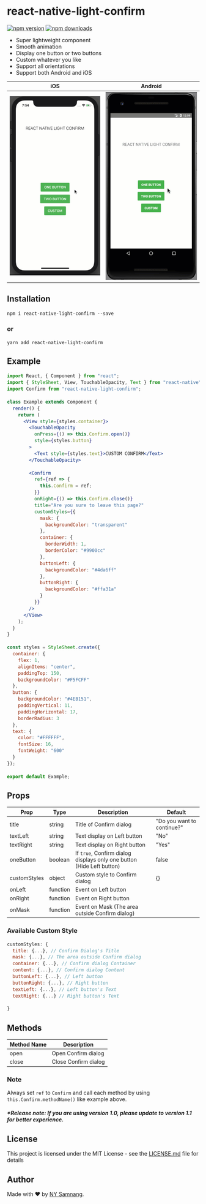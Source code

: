 # react-native-light-confirm
[![npm version](https://badge.fury.io/js/react-native-light-confirm.svg)](//npmjs.com/package/react-native-light-confirm) [![npm downloads](https://img.shields.io/npm/dm/react-native-light-confirm.svg)
](//npmjs.com/package/react-native-light-confirm)

- Super lightweight component
- Smooth animation
- Display one button or two buttons
- Custom whatever you like
- Support all orientations
- Support both Android and iOS

|                                                      iOS                                                      |                                                    Android                                                    |
| :-----------------------------------------------------------------------------------------------------------: | :-----------------------------------------------------------------------------------------------------------: |
| ![](https://raw.githubusercontent.com/NYSamnang/stock-images/master/react-native-light-confirm/RNLCF-IOS.gif) | ![](https://raw.githubusercontent.com/NYSamnang/stock-images/master/react-native-light-confirm/RNLCF-AOS.gif) |

## Installation

```
npm i react-native-light-confirm --save
```

### or

```
yarn add react-native-light-confirm
```

## Example

```jsx
import React, { Component } from "react";
import { StyleSheet, View, TouchableOpacity, Text } from "react-native";
import Confirm from "react-native-light-confirm";

class Example extends Component {
  render() {
    return (
      <View style={styles.container}>
        <TouchableOpacity
          onPress={() => this.Confirm.open()}
          style={styles.button}
        >
          <Text style={styles.text}>CUSTOM CONFIRM</Text>
        </TouchableOpacity>

        <Confirm
          ref={ref => {
            this.Confirm = ref;
          }}
          onRight={() => this.Confirm.close()}
          title="Are you sure to leave this page?"
          customStyles={{
            mask: {
              backgroundColor: "transparent"
            },
            container: {
              borderWidth: 1,
              borderColor: "#9900cc"
            },
            buttonLeft: {
              backgroundColor: "#4da6ff"
            },
            buttonRight: {
              backgroundColor: "#ffa31a"
            }
          }}
        />
      </View>
    );
  }
}

const styles = StyleSheet.create({
  container: {
    flex: 1,
    alignItems: "center",
    paddingTop: 150,
    backgroundColor: "#F5FCFF"
  },
  button: {
    backgroundColor: "#4EB151",
    paddingVertical: 11,
    paddingHorizontal: 17,
    borderRadius: 3
  },
  text: {
    color: "#FFFFFF",
    fontSize: 16,
    fontWeight: "600"
  }
});

export default Example;
```

## Props

| Prop         | Type     | Description                                                           | Default                    |
| ------------ | -------- | --------------------------------------------------------------------- | -------------------------- |
| title        | string   | Title of Confirm dialog                                               | "Do you want to continue?" |
| textLeft     | string   | Text display on Left button                                           | "No"                       |
| textRight    | string   | Text display on Right button                                          | "Yes"                      |
| oneButton    | boolean  | If `true`, Confirm dialog displays only one button (Hide Left button) | false                      |
| customStyles | object   | Custom style to Confirm dialog                                        | {}                         |
| onLeft       | function | Event on Left button                                                  |                            |
| onRight      | function | Event on Right button                                                 |                            |
| onMask       | function | Event on Mask (The area outside Confirm dialog)                       |                            |

### Available Custom Style

```jsx
customStyles: {
  title: {...}, // Confirm Dialog's Title
  mask: {...}, // The area outside Confirm dialog
  container: {...}, // Confirm dialog Container
  content: {...}, // Confirm dialog Content
  buttonLeft: {...}, // Left button
  buttonRight: {...}, // Right button
  textLeft: {...}, // Left button's Text
  textRight: {...} // Right button's Text

}
```

## Methods

| Method Name | Description          |
| ----------- | -------------------- |
| open        | Open Confirm dialog  |
| close       | Close Confirm dialog |

### Note

Always set `ref` to `Confirm` and call each method by using `this.Confirm.methodName()` like example above.

##### \*Release note: If you are using version 1.0, please update to version 1.1 for better experience.

## License

This project is licensed under the MIT License - see the [LICENSE.md](https://github.com/NYSamnang/react-native-light-confirm/blob/master/LICENSE) file for details

## Author

Made with ❤️ by [NY Samnang](https://github.com/NYSamnang).
